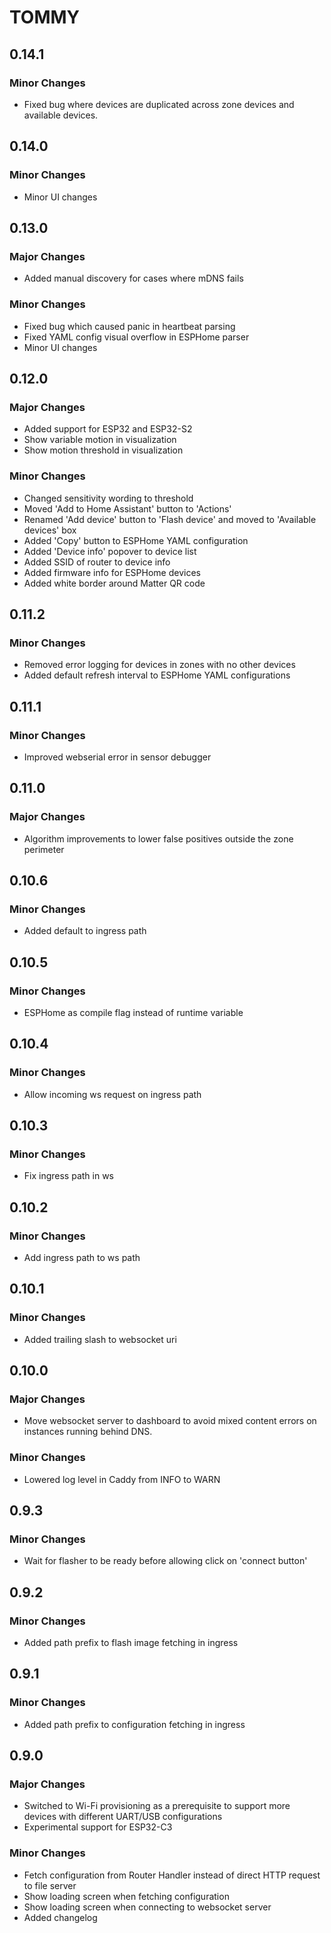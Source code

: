 # TOMMY

## 0.14.1

### Minor Changes

- Fixed bug where devices are duplicated across zone devices and available devices.

## 0.14.0

### Minor Changes

- Minor UI changes

## 0.13.0

### Major Changes

- Added manual discovery for cases where mDNS fails

### Minor Changes

- Fixed bug which caused panic in heartbeat parsing
- Fixed YAML config visual overflow in ESPHome parser
- Minor UI changes

## 0.12.0

### Major Changes

- Added support for ESP32 and ESP32-S2
- Show variable motion in visualization
- Show motion threshold in visualization

### Minor Changes

- Changed sensitivity wording to threshold
- Moved 'Add to Home Assistant' button to 'Actions'
- Renamed 'Add device' button to 'Flash device' and moved to 'Available devices' box
- Added 'Copy' button to ESPHome YAML configuration
- Added 'Device info' popover to device list
- Added SSID of router to device info
- Added firmware info for ESPHome devices
- Added white border around Matter QR code
  
## 0.11.2

### Minor Changes

- Removed error logging for devices in zones with no other devices
- Added default refresh interval to ESPHome YAML configurations

## 0.11.1

### Minor Changes

- Improved webserial error in sensor debugger

## 0.11.0

### Major Changes

- Algorithm improvements to lower false positives outside the zone perimeter

## 0.10.6

### Minor Changes

- Added default to ingress path

## 0.10.5

### Minor Changes

- ESPHome as compile flag instead of runtime variable

## 0.10.4

### Minor Changes

- Allow incoming ws request on ingress path

## 0.10.3

### Minor Changes

- Fix ingress path in ws

## 0.10.2

### Minor Changes

- Add ingress path to ws path

## 0.10.1

### Minor Changes

- Added trailing slash to websocket uri

## 0.10.0

### Major Changes

- Move websocket server to dashboard to avoid mixed content errors on instances running behind DNS.

### Minor Changes

- Lowered log level in Caddy from INFO to WARN

## 0.9.3

### Minor Changes

- Wait for flasher to be ready before allowing click on 'connect button'

## 0.9.2

### Minor Changes

- Added path prefix to flash image fetching in ingress

## 0.9.1

### Minor Changes

- Added path prefix to configuration fetching in ingress

## 0.9.0

### Major Changes

- Switched to Wi-Fi provisioning as a prerequisite to support more devices with different UART/USB configurations
- Experimental support for ESP32-C3

### Minor Changes

- Fetch configuration from Router Handler instead of direct HTTP request to file server
- Show loading screen when fetching configuration
- Show loading screen when connecting to websocket server
- Added changelog